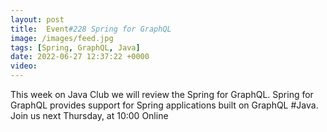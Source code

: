 ```yaml
---
layout: post
title:  Event#228 Spring for GraphQL
image: /images/feed.jpg
tags: [Spring, GraphQL, Java]
date: 2022-06-27 12:37:22 +0000
video: 
---
```


This week on Java Club we will review the Spring for GraphQL. Spring for GraphQL provides support for Spring applications built on GraphQL #Java.
Join us next Thursday, at 10:00 Online
